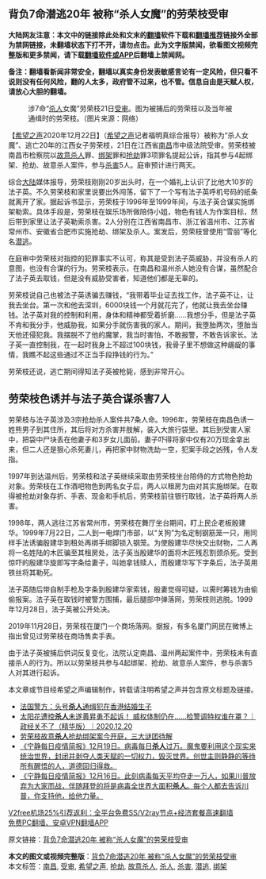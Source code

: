  <h2>背负7命潜逃20年 被称“杀人女魔”的劳荣枝受审</h2> <p class="notice"><b>大陆网友注意：本文中的链接除此处和文末的<a href="https://github.com/bannedbook/fanqiang" >翻墙</a>软件下载和<a href="https://github.com/killgcd/justmysocks/blob/master/README.md">翻墙推荐</a>链接外全部为禁网链接，未翻墙状态下打不开，请勿点击。此为文字版禁闻，欲看图文视频完整版和更多禁闻，请下载<a href="https://github.com/bannedbook/fanqiang">翻墙软件或APP</a>后翻墙上禁闻网。</p><p>备注：翻墙看新闻非常安全，翻墙以真实身份发表敏感言论有一定风险，但只看不说则没有任何风险，翻的人太多，政府管不过来，也不管。信息自由是天赋人权，请放心大胆的翻墙。</b></p>  <div class="entry"> <figure><figcaption>涉7命“<a href="https://www.bannedbook.org/bnews/tag/%E6%9D%80%E4%BA%BA/" class="st_tag internal_tag" rel="tag" title="标签 杀人 下的日志">杀人</a>女魔”劳荣枝21日<a href="https://www.bannedbook.org/bnews/tag/%E5%8F%97%E5%AE%A1/" class="st_tag internal_tag" rel="tag" title="标签 受审 下的日志">受审</a>。图为被捕后的劳荣枝以及当年被通缉时的劳荣枝。（图片来源：网络）</figcaption></figure> <p>【<span class='wp_keywordlink_affiliate'><a href="https://www.soundofhope.org" title="希望之声" target="_blank">希望之声</a></span>2020年12月22日】（<a href="https://www.bannedbook.org/bnews/tag/%e5%b8%8c%e6%9c%9b%e4%b9%8b%e5%a3%b0/" class="st_tag internal_tag" rel="tag" title="标签 希望之声 下的日志">希望之声</a>记者福明真综合报导）被称为“杀人女魔”、逃亡20年的江西女子劳荣枝，21日在江西省<a href="https://www.bannedbook.org/bnews/tag/%E5%8D%97%E6%98%8C/" class="st_tag internal_tag" rel="tag" title="标签 南昌 下的日志">南昌</a>市中级法院受审。劳荣枝被南昌市检察院以<a href="https://www.bannedbook.org/bnews/tag/%e6%95%85%e6%84%8f%e6%9d%80%e4%ba%ba/" class="st_tag internal_tag" rel="tag" title="标签 故意杀人 下的日志">故意杀人</a>罪、<a href="https://www.bannedbook.org/bnews/tag/%e7%bb%91%e6%9e%b6/" class="st_tag internal_tag" rel="tag" title="标签 绑架 下的日志">绑架</a>罪和<a href="https://www.bannedbook.org/bnews/tag/%e6%8a%a2%e5%8a%ab/" class="st_tag internal_tag" rel="tag" title="标签 抢劫 下的日志">抢劫</a>罪3项罪名提起公诉，指其参与4起绑架、抢劫、故意杀人案件，参与<a href="https://www.bannedbook.org/bnews/tag/%E6%9D%80%E5%AE%B3/" class="st_tag internal_tag" rel="tag" title="标签 杀害 下的日志">杀害</a>5人。庭审预计进行两天。</p> <p>综合<span class='wp_keywordlink_affiliate'><a href="https://www.bannedbook.org/" title="大陆" target="_blank">大陆</a></span>媒体报导，劳荣枝刚刚20岁出头时，在一个婚礼上认识了比他大10岁的法子英。不久劳荣枝和家里说要出外闯荡，留下了一个写有法子英呼机号码的纸条就离开了家。据起诉书显示，劳荣枝于1996年至1999年间，与法子英合谋实施绑架勒索。具体手段是，劳荣枝在娱乐场所做陪侍小姐，物色有钱人为作案目标，然后带到家里让法子英勒索杀害。2人分别在江西省南昌市、浙江省温州市、江苏省常州市、安徽省合肥市实施抢劫、绑架及杀人。案发后，劳荣枝曾使用“雪丽”等化名<a href="https://www.bannedbook.org/bnews/tag/%E6%BD%9C%E9%80%83/" class="st_tag internal_tag" rel="tag" title="标签 潜逃 下的日志">潜逃</a>。</p> <p>在庭审中劳荣枝对指控的犯罪事实不认可，称其是受到法子英威胁，并没有杀人的意图，也没有合谋的行为。劳荣枝表示，在南昌和温州杀人她没有合谋，虽然配合了法子英去取钱，但是没有威胁受害者，知道他们都是无辜的。</p>  <p>劳荣枝说自己也被法子英诱骗去赚钱，“我带着毕业证去找工作，法子英不让，让我去坐台。第一次和他去深圳，6000块钱一个月就花完了，他就让我去坐台赚钱。法子英对我的控制和利用，身体和精神都受着折磨&#8230;&#8230;我想分手，但是法子英不肯和我分手，他威胁我，如果分手就伤害我的家人。期间，我堕胎两次，堕胎当天他还侵犯我。我摆脱不了他的魔掌，我当时害怕，不敢报警，不敢告诉家长。法子英一直控制我，在一起时我身上不超过100块钱，我骨子里不想做这种龌龊的事情，我瞧不起这些通过不正当手段挣钱的行为。”</p> <p>劳荣枝还说，逃亡期间得知法子英被枪毙，感到非常开心。</p> <h2>劳荣枝色诱并与法子英合谋杀害7人</h2> <p>劳荣枝与法子英涉及3宗抢劫杀人案件共7条人命。1996年，劳荣枝在南昌色诱一姓熊男子到其住所，其后将对方杀害并肢解，装入大旅行袋里。其后到受害人家中，把袋中尸块丢在他妻子和3岁女儿面前。妻子吓得将家中仅有20万现金拿出来，但二人还是狠心杀死妻儿，再把家中财物洗劫一空，犯案手段之凶残，令人发指。</p>  <p>1997年到达温州后，劳荣枝和法子英继续采取由劳荣枝坐台陪侍的方式物色抢劫对象。劳荣枝在工作酒吧物色到两名女子后，两人以租房为由对其实施绑架。在取得被抢劫对象存折、手表、现金和手机后，劳荣枝前往银行取钱，法子英将两人杀害。</p> <p>1998年，两人逃往江苏省常州市，劳荣枝在舞厅坐台期间，盯上民企老板殷建华。1999年7月22日，二人到一电焊门市部，以“关狗”为名定制钢筋笼一只，用同样手法诱骗殷建华到租处再绑手绑脚锁入钢笼。为使殷建华尽快交出财物，二人再将一名姓陆的木匠骗至其租房处，法子英当殷建华的面将木匠残忍割颈杀死。受到惊吓的殷建华旋即写字条给妻子，叫她拿钱赎人，而殷建华写下字条后，法子英用铁丝将其勒死。</p> <p>法子英随后带自制手枪及字条到殷建华家索钱，殷妻觉得可疑，以需时筹钱为由偷偷报案。法子英在取钱时被警方围捕，最后腿部中弹落网，劳荣枝则逃脱。1999年12月28日，法子英被公开处决。</p>  <p>2019年11月28日，劳荣枝在厦门一个商场落网。据报，有多名厦门网民在微博上指出曾见过劳荣枝在商场售卖手表。</p> <p>由于法子英被捕后供词反复变化，法院认定南昌、温州两起案件中，劳荣枝未有直接杀人的行为。所以以劳荣枝共参与4起绑架、抢劫、故意杀人案件，参与杀害5人对其进行起诉。</p> <p>本文章或节目经希望之声编辑制作，转载请注明希望之声并包含原文标题及链接。</p>  <ul class='op-related-articles' title='相关阅读'> <li><a href='https://www.bannedbook.org/bnews/headline/20201221/1452353.html' target='_blank'>法国警方：头号<b>杀人</b>通缉犯在香港结婚生子</a></li> <li><a href='https://www.bannedbook.org/bnews/taiwannews/20201221/1452213.html' target='_blank'>太阳花遭控<b>杀人</b>未遂黄昇勇不起诉！ 威权体制仍在......检警调特权谁在罩？｜政经关不了（精华版）｜2020.12.20</a></li> <li><a href='https://www.bannedbook.org/bnews/baitai/20201221/1452056.html' target='_blank'>劳荣枝故意<b>杀人</b>抢劫绑架案今开庭，三大谜团待解</a></li> <li><a href='https://www.bannedbook.org/bnews/bannedvideo/20201220/1451411.html' target='_blank'>《宁静每日疫情简报》12月19日。病毒每日<b>杀人</b>过万。魔鬼要利用这个现实来统治世界，封闭并剥夺人类天赋的一切权力，毁灭世界。创世主则静静的等待所有醒悟的人，道德回归得救。</a></li> <li><a href='https://www.bannedbook.org/bnews/bannedvideo/20201217/1449565.html' target='_blank'>《宁静每日疫情简报》12月16日。此刻病毒每天平均夺走一万人，如果川普放弃为大家而战，伴随拜登的将是病毒全世界大面积<b>杀人</b>。每个人都去告诉川普，你支持他，给他力量。</a></li> </ul> <p class="texttj"> <a href="https://github.com/bannedbook/fanqiang/wiki/V2ray%E6%9C%BA%E5%9C%BA" target="_blank">V2free机场25%引荐返利：全平台免费SS/V2ray节点+经济套餐高速翻墙</a><br/> <a href="https://github.com/bannedbook/fanqiang/wiki/%E7%A6%81%E9%97%BB%E7%BD%91%E5%AE%89%E5%8D%93%E7%BF%BB%E5%A2%99%E6%96%B0%E9%97%BBAPP" target="_blank">免费PC翻墙、安卓VPN翻墙APP</a></p><p>原文链接：<a class="src_link"  href="https://www.soundofhope.org/post/456067" target="_blank">背负7命潜逃20年 被称“杀人女魔”的劳荣枝受审</a></p><a name='sharetosocial'></a>       <div><b>本文的图文或视频完整版</b>：<a href='https://www.bannedbook.org/bnews/comments/20201222/1452839.html'>背负7命潜逃20年 被称“杀人女魔”的劳荣枝受审</a></div>  </div><!--END ENTRY--> <div class="postfooter"> <div>本文标签：<a href="https://www.bannedbook.org/bnews/tag/%E5%8D%97%E6%98%8C/" rel="tag">南昌</a>, <a href="https://www.bannedbook.org/bnews/tag/%E5%8F%97%E5%AE%A1/" rel="tag">受审</a>, <a href="https://www.bannedbook.org/bnews/tag/%e5%b8%8c%e6%9c%9b%e4%b9%8b%e5%a3%b0/" rel="tag">希望之声</a>, <a href="https://www.bannedbook.org/bnews/tag/%e6%8a%a2%e5%8a%ab/" rel="tag">抢劫</a>, <a href="https://www.bannedbook.org/bnews/tag/%e6%95%85%e6%84%8f%e6%9d%80%e4%ba%ba/" rel="tag">故意杀人</a>, <a href="https://www.bannedbook.org/bnews/tag/%E6%9D%80%E4%BA%BA/" rel="tag">杀人</a>, <a href="https://www.bannedbook.org/bnews/tag/%E6%9D%80%E5%AE%B3/" rel="tag">杀害</a>, <a href="https://www.bannedbook.org/bnews/tag/%E6%BD%9C%E9%80%83/" rel="tag">潜逃</a>, <a href="https://www.bannedbook.org/bnews/tag/%e7%bb%91%e6%9e%b6/" rel="tag">绑架</a></div>  </div><!--END POSTFOOTER--> 